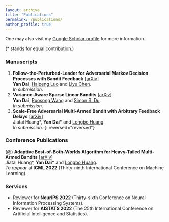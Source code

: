 ```yaml
---
layout: archive
title: "Publications"
permalink: /publications/
author_profile: true
---
```


One may also visit my [Google Scholar profile](https://scholar.google.com/citations?user=gkG4z3IAAAAJ) for more information.

(* stands for equal contribution.)

### Manuscripts

1. **Follow-the-Perturbed-Leader for Adversarial Markov Decision Processes with Bandit Feedback**  \[[arXiv](https://arxiv.org/abs/2205.13451)\]  
**Yan Dai**, [Haipeng Luo](https://haipeng-luo.net/) and [Liyu Chen](https://lchenat.github.io/).  
*In submission*.
1. **Variance-Aware Sparse Linear Bandits** \[[arXiv](https://arxiv.org/abs/2205.13450)\]  
**Yan Dai**, [Ruosong Wang](https://www.cs.cmu.edu/~ruosongw/) and [Simon S. Du](https://simonshaoleidu.com/).  
*In submission*.
1. **Scale-Free Adversarial Multi-Armed Bandit with Arbitrary Feedback Delays** \[[arXiv](https://arxiv.org/abs/2110.13400)\]  
Jiatai Huang\*, **Yan Dai\*** and [Longbo Huang](https://people.iiis.tsinghua.edu.cn/~huang/).  
*In submission*.
{: reversed="reversed"}

### Conference Publications

(@) **Adaptive Best-of-Both-Worlds Algorithm for Heavy-Tailed Multi-Armed Bandits** \[[arXiv](https://arxiv.org/abs/2201.11921)\]  
Jiatai Huang\*, **Yan Dai\*** and [Longbo Huang](https://people.iiis.tsinghua.edu.cn/~huang/).  
*To appear* at **ICML 2022** (Thirty-ninth International Conference on Machine Learning).

### Services
* Reviewer for **NeurIPS 2022** (Thirty-sixth Conference on Neural Information Processing Systems).
* Reviewer for **AISTATS 2022** (The 25th International Conference on Artificial Intelligence and Statistics).
